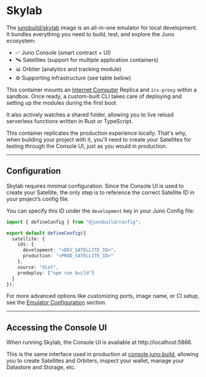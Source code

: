 # Skylab

The [junobuild/skylab](https://hub.docker.com/r/junobuild/skylab) image is an all-in-one emulator for local development. It bundles everything you need to build, test, and explore the Juno ecosystem:

- ✅ Juno Console (smart contract + UI)
- 🛰️ Satellites (support for multiple application containers)
- 📊 Orbiter (analytics and tracking module)
- ⚙️ Supporting infrastructure (see table below)

This container mounts an [Internet Computer](https://internetcomputer.org/) Replica and `icx-proxy` within a sandbox. Once ready, a custom-built CLI takes care of deploying and setting up the modules during the first boot.

It also actively watches a shared folder, allowing you to live reload serverless functions written in Rust or TypeScript.

This container replicates the production experience locally. That's why, when building your project with it, you'll need to create your Satellites for testing through the Console UI, just as you would in production.

---

## Configuration

Skylab requires minimal configuration. Since the Console UI is used to create your Satellite, the only step is to reference the correct Satellite ID in your project’s config file.

You can specify this ID under the `development` key in your Juno Config file:

```ts title="juno.config.ts"
import { defineConfig } from "@junobuild/config";

export default defineConfig({
  satellite: {
    ids: {
      development: "<DEV_SATELLITE_ID>",
      production: "<PROD_SATELLITE_ID>"
    },
    source: "dist",
    predeploy: ["npm run build"]
  }
});
```

For more advanced options like customizing ports, image name, or CI setup, see the [Emulator Configuration](../configuration.mdx#emulator-configuration) section.

---

## Accessing the Console UI

When running Skylab, the Console UI is available at http://localhost:5866.

This is the same interface used in production at [console.juno.build](https://console.juno.build), allowing you to create Satellites and Orbiters, inspect your wallet, manage your Datastore and Storage, etc.
